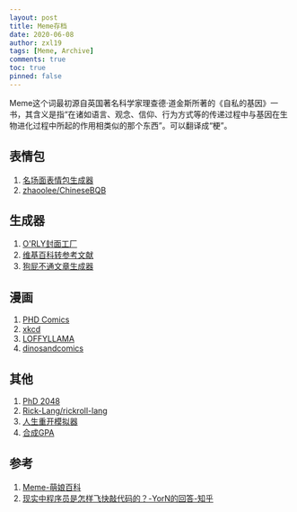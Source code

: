 ```yaml
---
layout: post
title: Meme存档
date: 2020-06-08
author: zxl19
tags: [Meme, Archive]
comments: true
toc: true
pinned: false
---
```


Meme这个词最初源自英国著名科学家理查德·道金斯所著的《自私的基因》一书，其含义是指“在诸如语言、观念、信仰、行为方式等的传递过程中与基因在生物进化过程中所起的作用相类似的那个东西”。可以翻译成“梗”。

<!-- more -->

## 表情包

1. [名场面表情包生成器](https://sorry.xuty.tk/)
2. [zhaoolee/ChineseBQB](https://github.com/zhaoolee/ChineseBQB)

## 生成器

1. [O'RLY封面工厂](https://orly.nanmu.me/)
2. [维基百科转参考文献](https://m-journal.org/)
3. [狗屁不通文章生成器](https://suulnnka.github.io/BullshitGenerator/index.html)

## 漫画

1. [PHD Comics](https://phdcomics.com/)
2. [xkcd](https://xkcd.com/)
3. [LOFFYLLAMA](https://loffyllama.com/)
4. [dinosandcomics](https://dinosandcomics.com/)

## 其他

1. [PhD 2048](https://ymfa.github.io/phd-2048/)
2. [Rick-Lang/rickroll-lang](https://github.com/Rick-Lang/rickroll-lang)
3. [人生重开模拟器](http://liferestart.syaro.io/view/index.html)
4. [合成GPA](https://gpa.ottor.cn/)

## 参考

1. [Meme-萌娘百科](https://zh.moegirl.org/Meme)
2. [现实中程序员是怎样飞快敲代码的？-YorN的回答-知乎](https://www.zhihu.com/question/344204034/answer/1268064267)
